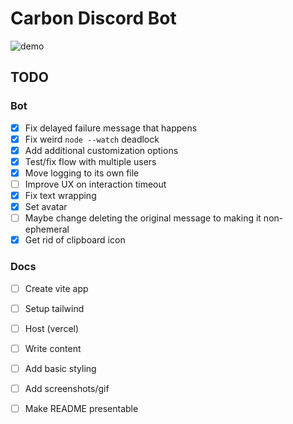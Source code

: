 # Carbon Discord Bot

![demo](recordings/demo.gif)

## TODO


### Bot

- [x] Fix delayed failure message that happens
- [x] Fix weird `node --watch` deadlock
- [x] Add additional customization options
- [x] Test/fix flow with multiple users
- [x] Move logging to its own file
- [ ] Improve UX on interaction timeout
- [x] Fix text wrapping
- [x] Set avatar
- [ ] Maybe change deleting the original message to making it non-ephemeral
- [x] Get rid of clipboard icon

### Docs

- [ ] Create vite app
- [ ] Setup tailwind
- [ ] Host (vercel)
- [ ] Write content
- [ ] Add basic styling
- [ ] Add screenshots/gif
- [ ] Make README presentable

